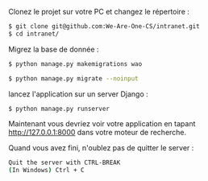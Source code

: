 Clonez le projet sur votre PC et changez le répertoire : 
```bash
$ git clone git@github.com:We-Are-One-CS/intranet.git
$ cd intranet/
```

Migrez la base de donnée : 

```bash
$ python manage.py makemigrations wao 

$ python manage.py migrate --noinput
```

lancez l'application sur un server Django : 

```bash
$ python manage.py runserver
```

Maintenant vous devriez voir votre application en tapant http://127.0.0.1:8000 dans votre moteur de recherche. 


Quand vous avez fini, n'oublez pas de quitter le server : 

```bash
Quit the server with CTRL-BREAK
(In Windows) Ctrl + C
```
